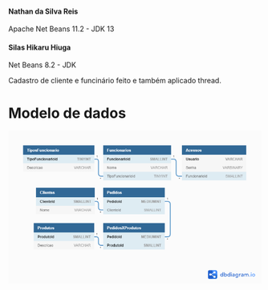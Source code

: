 #### Nathan da Silva Reis
Apache Net Beans 11.2 - JDK 13

#### Silas Hikaru Hiuga
Net Beans 8.2 - JDK

Cadastro de cliente e funcinário feito e também aplicado thread.

# Modelo de dados
![alt text](DesafioN1LP2DB.png "Diagrama de dados")